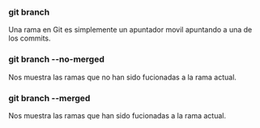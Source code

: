### git branch
Una rama en Git es simplemente un apuntador movil apuntando a una de los commits.

### git branch --no-merged
Nos muestra las ramas que no han sido fucionadas a la rama actual.

### git branch --merged
Nos muestra  las ramas que han sido fucionadas a la rama actual.